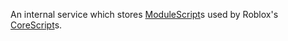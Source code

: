 An internal service which stores [ModuleScript](https://developer.roblox.com/en-us/api-reference/class/ModuleScript)s used by Roblox's [CoreScript](https://developer.roblox.com/en-us/api-reference/class/CoreScript)s.